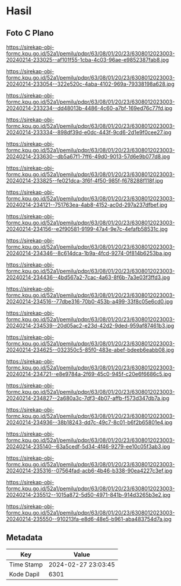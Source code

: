 # Hasil

## Foto C Plano

https://sirekap-obj-formc.kpu.go.id/52a1/pemilu/pdpr/63/08/01/20/23/6308012023003-20240214-233025--af101f55-1cba-4c03-96ae-e9852387fab8.jpg

https://sirekap-obj-formc.kpu.go.id/52a1/pemilu/pdpr/63/08/01/20/23/6308012023003-20240214-233054--322e520c-4aba-4102-969a-79338198a628.jpg

https://sirekap-obj-formc.kpu.go.id/52a1/pemilu/pdpr/63/08/01/20/23/6308012023003-20240214-233234--dd48013b-4486-4c60-a7bf-169ed76c77fd.jpg

https://sirekap-obj-formc.kpu.go.id/52a1/pemilu/pdpr/63/08/01/20/23/6308012023003-20240214-233334--898df39d-e0dc-443f-9cd6-2d1e9f0cee27.jpg

https://sirekap-obj-formc.kpu.go.id/52a1/pemilu/pdpr/63/08/01/20/23/6308012023003-20240214-233630--db5a67f1-7ff6-49d0-9013-57d6e9b077d8.jpg

https://sirekap-obj-formc.kpu.go.id/52a1/pemilu/pdpr/63/08/01/20/23/6308012023003-20240214-233825--fe021dca-3f6f-4f50-985f-f678288f118f.jpg

https://sirekap-obj-formc.kpu.go.id/52a1/pemilu/pdpr/63/08/01/20/23/6308012023003-20240214-234121--751763ea-4ab8-4152-ac0d-297a237dfbef.jpg

https://sirekap-obj-formc.kpu.go.id/52a1/pemilu/pdpr/63/08/01/20/23/6308012023003-20240214-234156--e2f90581-9199-47a4-9e7c-4efafb58531c.jpg

https://sirekap-obj-formc.kpu.go.id/52a1/pemilu/pdpr/63/08/01/20/23/6308012023003-20240214-234346--8c614dca-1b9a-4fcd-9274-0f814b6253ba.jpg

https://sirekap-obj-formc.kpu.go.id/52a1/pemilu/pdpr/63/08/01/20/23/6308012023003-20240214-234436--4bd567a2-7cac-4a63-8f6b-7a3e03f3ffd3.jpg

https://sirekap-obj-formc.kpu.go.id/52a1/pemilu/pdpr/63/08/01/20/23/6308012023003-20240214-234516--77dbe316-70b0-453b-a499-33f8c05e6cd0.jpg

https://sirekap-obj-formc.kpu.go.id/52a1/pemilu/pdpr/63/08/01/20/23/6308012023003-20240214-234539--20d05ac2-e23d-42d2-9ded-959af87461b3.jpg

https://sirekap-obj-formc.kpu.go.id/52a1/pemilu/pdpr/63/08/01/20/23/6308012023003-20240214-234625--032350c5-85f0-483e-abef-bdeeb6eabb08.jpg

https://sirekap-obj-formc.kpu.go.id/52a1/pemilu/pdpr/63/08/01/20/23/6308012023003-20240214-234721--e8e9784a-2f69-45c0-945f-c20e6f6686c5.jpg

https://sirekap-obj-formc.kpu.go.id/52a1/pemilu/pdpr/63/08/01/20/23/6308012023003-20240214-234827--2a680a3c-7df3-4b07-affb-f573d347db7a.jpg

https://sirekap-obj-formc.kpu.go.id/52a1/pemilu/pdpr/63/08/01/20/23/6308012023003-20240214-234936--38b18243-dd7c-49c7-8c01-b6f2b65801e4.jpg

https://sirekap-obj-formc.kpu.go.id/52a1/pemilu/pdpr/63/08/01/20/23/6308012023003-20240214-235140--63a5cedf-5d34-4f46-9279-ee10c05f3ab3.jpg

https://sirekap-obj-formc.kpu.go.id/52a1/pemilu/pdpr/63/08/01/20/23/6308012023003-20240214-235316--07564fad-acb6-4b46-b338-90ea4227c3ef.jpg

https://sirekap-obj-formc.kpu.go.id/52a1/pemilu/pdpr/63/08/01/20/23/6308012023003-20240214-235512--1015a872-5d50-4971-841b-914d3265b3e2.jpg

https://sirekap-obj-formc.kpu.go.id/52a1/pemilu/pdpr/63/08/01/20/23/6308012023003-20240214-235550--910213fa-e8d6-48e5-b961-aba483754d7a.jpg


## Metadata

| Key        | Value               |
| ---------- | ------------------- |
| Time Stamp | 2024-02-27 23:03:45 |
| Kode Dapil | 6301                |



